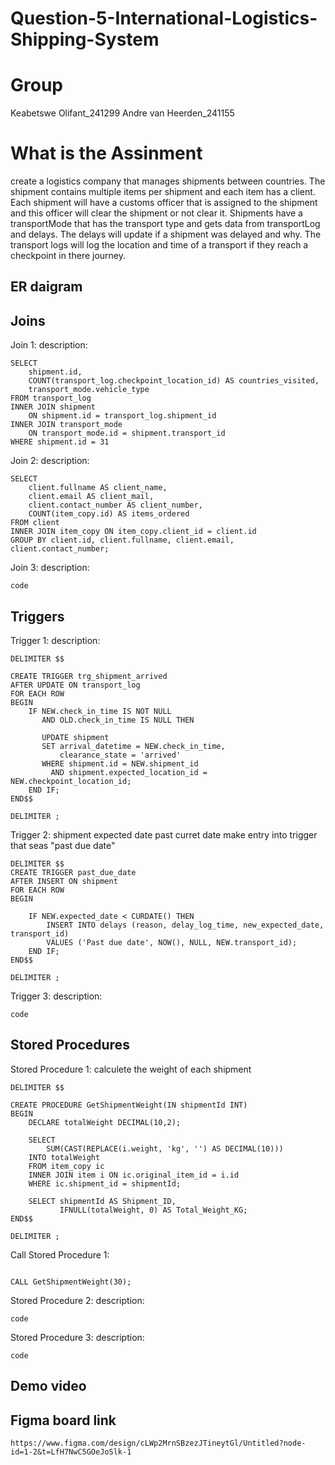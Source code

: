 

# Question-5-International-Logistics-Shipping-System

# Group

Keabetswe Olifant_241299
Andre van Heerden_241155

# What is the Assinment

create a logistics company that manages shipments between countries. The shipment contains multiple items per shipment and each item has a client. Each shipment will have a customs officer that is assigned to the shipment and this officer will clear the shipment or not clear it. Shipments have a transportMode that has the transport type and gets data from transportLog and delays. The delays will update if a shipment was delayed and why. The transport logs will log the location and time of a transport if they reach a checkpoint in there journey.

## ER daigram 



## Joins

Join 1: description:
```
SELECT
    shipment.id,
    COUNT(transport_log.checkpoint_location_id) AS countries_visited,
    transport_mode.vehicle_type
FROM transport_log
INNER JOIN shipment 
    ON shipment.id = transport_log.shipment_id
INNER JOIN transport_mode 
    ON transport_mode.id = shipment.transport_id
WHERE shipment.id = 31
```

Join 2: description:
```
SELECT
    client.fullname AS client_name,
    client.email AS client_mail,
    client.contact_number AS client_number,
    COUNT(item_copy.id) AS items_ordered
FROM client
INNER JOIN item_copy ON item_copy.client_id = client.id
GROUP BY client.id, client.fullname, client.email, client.contact_number;
```

Join 3: description:
```
code
```

## Triggers

Trigger 1: description:
```
DELIMITER $$

CREATE TRIGGER trg_shipment_arrived
AFTER UPDATE ON transport_log
FOR EACH ROW
BEGIN
    IF NEW.check_in_time IS NOT NULL 
       AND OLD.check_in_time IS NULL THEN
       
       UPDATE shipment
       SET arrival_datetime = NEW.check_in_time,
           clearance_state = 'arrived'
       WHERE shipment.id = NEW.shipment_id
         AND shipment.expected_location_id = NEW.checkpoint_location_id;
    END IF;
END$$

DELIMITER ;
```


Trigger 2: shipment expected date past curret date make entry into trigger that seas "past due date"
```
DELIMITER $$
CREATE TRIGGER past_due_date
AFTER INSERT ON shipment
FOR EACH ROW
BEGIN

    IF NEW.expected_date < CURDATE() THEN
        INSERT INTO delays (reason, delay_log_time, new_expected_date, transport_id)
        VALUES ('Past due date', NOW(), NULL, NEW.transport_id);
    END IF;
END$$

DELIMITER ;
```

Trigger 3: description:
```
code
```


## Stored Procedures

Stored Procedure 1: calculete the weight of each shipment
```
DELIMITER $$

CREATE PROCEDURE GetShipmentWeight(IN shipmentId INT)
BEGIN
    DECLARE totalWeight DECIMAL(10,2);

    SELECT 
        SUM(CAST(REPLACE(i.weight, 'kg', '') AS DECIMAL(10))) 
    INTO totalWeight
    FROM item_copy ic
    INNER JOIN item i ON ic.original_item_id = i.id
    WHERE ic.shipment_id = shipmentId;

    SELECT shipmentId AS Shipment_ID, 
           IFNULL(totalWeight, 0) AS Total_Weight_KG;
END$$

DELIMITER ;

```
Call Stored Procedure 1:
```

CALL GetShipmentWeight(30);

```

Stored Procedure 2: description:
```
code
```

Stored Procedure 3: description:
```
code
```

## Demo video

## Figma board link
```
https://www.figma.com/design/cLWp2MrnSBzezJTineytGl/Untitled?node-id=1-2&t=LfH7NwC5GOeJoSlk-1
```
